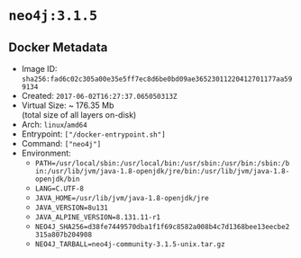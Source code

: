 # `neo4j:3.1.5`

## Docker Metadata

- Image ID: `sha256:fad6c02c305a00e35e5ff7ec8d6be0bd09ae36523011220412701177aa599134`
- Created: `2017-06-02T16:27:37.065050313Z`
- Virtual Size: ~ 176.35 Mb  
  (total size of all layers on-disk)
- Arch: `linux`/`amd64`
- Entrypoint: `["/docker-entrypoint.sh"]`
- Command: `["neo4j"]`
- Environment:
  - `PATH=/usr/local/sbin:/usr/local/bin:/usr/sbin:/usr/bin:/sbin:/bin:/usr/lib/jvm/java-1.8-openjdk/jre/bin:/usr/lib/jvm/java-1.8-openjdk/bin`
  - `LANG=C.UTF-8`
  - `JAVA_HOME=/usr/lib/jvm/java-1.8-openjdk/jre`
  - `JAVA_VERSION=8u131`
  - `JAVA_ALPINE_VERSION=8.131.11-r1`
  - `NEO4J_SHA256=d38fe7449570dba1f1f69c8582a008b4c7d1368bee13eecbe2315a807b204908`
  - `NEO4J_TARBALL=neo4j-community-3.1.5-unix.tar.gz`
